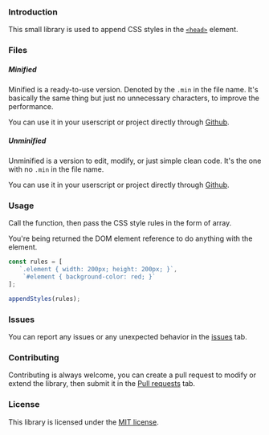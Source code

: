 ### Introduction

This small library is used to append CSS styles in the [`<head>`](https://developer.mozilla.org/en-US/docs/Web/HTML/Element/head) element.

### Files

##### Minified

Minified is a ready-to-use version. Denoted by the `.min` in the file name. It's basically the same thing but just no unnecessary characters, to improve the performance. 

You can use it in your userscript or project directly through [Github](https://raw.githubusercontent.com/lightningmcqueen80/appendStyles/main/appendStyles.min.js).

##### Unminified

Unminified is a version to edit, modify, or just simple clean code. It's the one with no `.min` in the file name.

You can use it in your userscript or project directly through [Github](https://raw.githubusercontent.com/lightningmcqueen80/appendStyles/main/appendStyles.js).

### Usage

Call the function, then pass the CSS style rules in the form of array.

You're being returned the DOM element reference to do anything with the element.


```javascript
const rules = [
   `.element { width: 200px; height: 200px; }`, 
    `#element { background-color: red; }`
];

appendStyles(rules);
```
### Issues

You can report any issues or any unexpected behavior in the [issues](https://github.com/lightningmcqueen80/appendStyles/issues) tab.

### Contributing

Contributing is always welcome, you can create a pull request to modify or extend the library, then submit it in the [Pull requests](https://github.com/lightningmcqueen80/appendStyles/pulls) tab.

### License

This library is licensed under the [MIT license](https://github.com/lightningmcqueen80/appendStyles/blob/main/LICENSE).